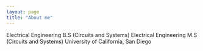 ```yaml
---
layout: page
title: "About me"
---
```


Electrical Engineering B.S (Circuits and Systems)
Electrical Engineering M.S (Circuits and Systems)
University of California, San Diego

